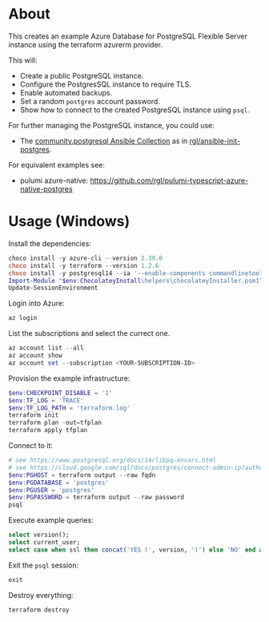 # About

This creates an example Azure Database for PostgreSQL Flexible Server instance using the terraform azurerm provider.

This will:

* Create a public PostgreSQL instance.
* Configure the PostgresSQL instance to require TLS.
* Enable automated backups.
* Set a random `postgres` account password.
* Show how to connect to the created PostgreSQL instance using `psql`.

For further managing the PostgreSQL instance, you could use:

* The [community.postgresql Ansible Collection](https://galaxy.ansible.com/community/postgresql) as in [rgl/ansible-init-postgres](https://github.com/rgl/ansible-init-postgres).

For equivalent examples see:

* pulumi azure-native: https://github.com/rgl/pulumi-typescript-azure-native-postgres

# Usage (Windows)

Install the dependencies:

```powershell
choco install -y azure-cli --version 2.39.0
choco install -y terraform --version 1.2.6
choco install -y postgresql14 --ia '--enable-components commandlinetools'
Import-Module "$env:ChocolateyInstall\helpers\chocolateyInstaller.psm1"
Update-SessionEnvironment
```

Login into Azure:

```powershell
az login
```

List the subscriptions and select the currect one.

```powershell
az account list --all
az account show
az account set --subscription <YOUR-SUBSCRIPTION-ID>
```

Provision the example infrastructure:

```powershell
$env:CHECKPOINT_DISABLE = '1'
$env:TF_LOG = 'TRACE'
$env:TF_LOG_PATH = 'terraform.log'
terraform init
terraform plan -out=tfplan
terraform apply tfplan
```

Connect to it:

```powershell
# see https://www.postgresql.org/docs/14/libpq-envars.html
# see https://cloud.google.com/sql/docs/postgres/connect-admin-ip?authuser=2#connect-ssl
$env:PGHOST = terraform output --raw fqdn
$env:PGDATABASE = 'postgres'
$env:PGUSER = 'postgres'
$env:PGPASSWORD = terraform output --raw password
psql
```

Execute example queries:

```sql
select version();
select current_user;
select case when ssl then concat('YES (', version, ')') else 'NO' end as ssl from pg_stat_ssl where pid=pg_backend_pid();
```

Exit the `psql` session:

```sql
exit
```

Destroy everything:

```powershell
terraform destroy
```
